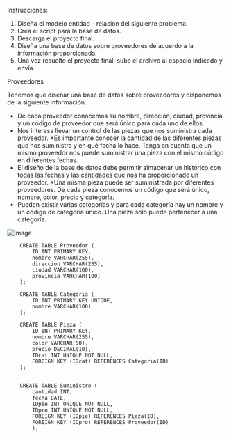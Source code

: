 Instrucciones:

1. Diseña el modelo entidad - relación del siguiente problema.
2. Crea el script para la base de datos.
3. Descarga el proyecto final.
4. Diseña una base de datos sobre proveedores de acuerdo a la información proporcionada.
5. Una vez resuelto el proyecto final, sube el archivo al espacio indicado y envía.


Proveedores

Tenemos que diseñar una base de datos sobre proveedores y disponemos de la siguiente información: 

* De cada proveedor conocemos su nombre, dirección, ciudad, provincia y 
un código de proveedor que será único para cada uno de ellos.
* Nos interesa llevar un control de las piezas que nos suministra cada proveedor. 
*Es importante conocer la cantidad de las diferentes piezas que nos suministra y en qué fecha lo hace. 
Tenga en cuenta que un mismo proveedor nos puede suministrar una pieza con el mismo código en diferentes fechas. 
* El diseño de la base de datos debe permitir almacenar un histórico con todas las fechas y 
las cantidades que nos ha proporcionado un proveedor.
*Una misma pieza puede ser suministrada por diferentes proveedores.
De cada pieza conocemos un código que será único, nombre, color, precio y categoría.
* Pueden existir varias categorías y para cada categoría hay un nombre y un código de categoría único.
Una pieza sólo puede pertenecer a una categoría.

![image](https://github.com/leoandyaz/Base-de-datos/assets/133395965/a2ecbc88-07b2-4468-94a0-475b4ce28a1e)



        CREATE TABLE Proveedor (
            ID INT PRIMARY KEY,
            nombre VARCHAR(255),
            direccion VARCHAR(255),
            ciudad VARCHAR(100),
            provincia VARCHAR(100)
        );
        
        CREATE TABLE Categoria (
            ID INT PRIMARY KEY UNIQUE,
            nombre VARCHAR(100)
        );
        
        CREATE TABLE Pieza (
            ID INT PRIMARY KEY,
            nombre VARCHAR(255),
            color VARCHAR(50),
            precio DECIMAL(10),
          	IDcat INT UNIQUE NOT NULL,
            FOREIGN KEY (IDcat) REFERENCES Categoria(ID) 
        );
        
        
        CREATE TABLE Suministro (
         	cantidad INT,
            fecha DATE,
         	IDpie INT UNIQUE NOT NULL,        
            IDpro INT UNIQUE NOT NULL,
            FOREIGN KEY (IDpie) REFERENCES Pieza(ID),
            FOREIGN KEY (IDpro) REFERENCES Proveedor(ID)
            );
        
